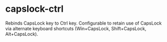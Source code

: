 # capslock-ctrl
Rebinds CapsLock key to Ctrl key.
Configurable to retain use of CapsLock via alternate keyboard shortcuts (Win+CapsLock, Shift+CapsLock, Alt+CapsLock).